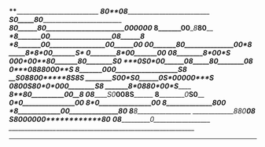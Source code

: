 ________________**__________________________________________
_____________*80**08*_______________________________________
_____________S0_____80______________________________________
_____________80______80________________________000000_______
______________8_______00_____________________*8*____80______
______________*8_______00___________________08______8_______
_______________*8_______00_________________00______00_______
________________00_______80_______________00______*8________
_________________8*_______8*_____________00_______S*________
__________________0________8*___________00_______00_________
__________________08________8*_________00_______*S__________
_______________000*00**______80_______80________S0__________
__________***0S0_____*00______08_____80________08___________
________*0****08_______*8*_____*80*00*________*S____________
_______*8_______0*_______00___________________S8____________
________S0______*8800*****8S*________________8S_____________
________S00*____S0______0S*00000**__________*S______________
_______08__*0***0S80****0*______*000________S8______________
_______8*_____***0880****__________*00*____*S_______________
_______8*______________***80__________00*__8*_______________
_______08_________________*S0*__________008S________________
________8________________*0*______________S0________________
________0*_______________0________________00________________
_________8*______________0________________00________________
_________*8______________8*_______________00________________
__________*8_____________00_______________80________________
___________*8*___________________________*8_________________
_____________880*_______________________08__________________
______________S8**000***000*************80__________________
______________08________________________*0__________________
_______________*____________________________________________
____________________________________________________________
